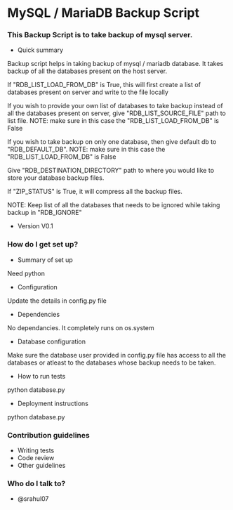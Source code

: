 # MySQL / MariaDB Backup Script #

### This Backup Script is to take backup of mysql server. ###

* Quick summary

Backup script helps in taking backup of mysql / mariadb database. 
It takes backup of all the databases present on the host server.

If "RDB_LIST_LOAD_FROM_DB" is True, this will first create a list of databases present on server and write to the file locally

If you wish to provide your own list of databases to take backup instead of all the databases present on server, give "RDB_LIST_SOURCE_FILE" path to list file.
NOTE: make sure in this case the "RDB_LIST_LOAD_FROM_DB" is False

If you wish to take backup on only one database, then give default db to "RDB_DEFAULT_DB".
NOTE: make sure in this case the "RDB_LIST_LOAD_FROM_DB" is False

Give "RDB_DESTINATION_DIRECTORY" path to where you would like to store your database backup files.

If "ZIP_STATUS" is True, it will compress all the backup files.


NOTE: Keep list of all the databases that needs to be ignored while taking backup in "RDB_IGNORE"


* Version
V0.1

### How do I get set up? ###

* Summary of set up

Need python

* Configuration

Update the details in config.py file

* Dependencies

No dependancies. It completely runs on os.system

* Database configuration

Make sure the database user provided in config.py file has access to all the databases or atleast to the databases whose backup needs to be taken.

* How to run tests

python database.py 

* Deployment instructions

python database.py 


### Contribution guidelines ###

* Writing tests
* Code review
* Other guidelines

### Who do I talk to? ###

* @srahul07
